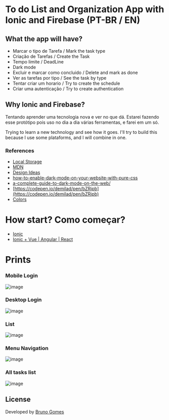 # To do List and Organization App with Ionic and Firebase (PT-BR / EN)

## What the app will have?
- Marcar o tipo de Tarefa / Mark the task type
- Criação de Tarefas / Create the Task
- Tempo limite / DeadLine  
- Dark mode 
- Excluir e marcar como concluido / Delete and mark as done
- Ver as tarefas por tipo / See the task by type
- Tentar criar um horario / Try to create the schedule
- Criar uma autenticação / Try to create authentication 

## Why Ionic and Firebase?
Tentando aprender uma tecnologia nova e ver no que dá. Estarei fazendo esse protótipo pois uso no dia a dia várias ferramentas, e farei em um só. 

Trying to learn a new technology and see how it goes. I'll try to build this because I use some plataforms, and I will combine in one. 


### References

- [Local Storage](https://blog.logrocket.com/the-complete-guide-to-using-localstorage-in-javascript-apps-ba44edb53a36/)
- [MDN](https://developer.mozilla.org/en-US/)
- [Design Ideas](https://dribbble.com/tags/calendar)
- [how-to-enable-dark-mode-on-your-website-with-pure-css](https://medium.com/js-dojo/how-to-enable-dark-mode-on-your-website-with-pure-css-32640335474) 
- [a-complete-guide-to-dark-mode-on-the-web/](https://css-tricks.com/a-complete-guide-to-dark-mode-on-the-web/)
- [https://codepen.io/demilad/pen/bZRjpb](https://codepen.io/demilad/pen/bZRjpb)
- [Colors](https://dribbble.com/shots/14590159--Meeting-Modal-Creator)

# How start? Como começar?
- [Ionic](https://ionicframework.com)
- [Ionic + Vue | Angular | React ](https://ionicframework.com/start#basics)

# Prints
### Mobile Login
![image](OrganizeIF/public/assets/print0.png)
### Desktop Login
![image](OrganizeIF/public/assets/print0_pc.png)
### List 
![image](OrganizeIF/public/assets/print1.png)
### Menu Navigation
![image](OrganizeIF/public/assets/print2_pc.png)
### All tasks list
![image](OrganizeIF/public/assets/print3.png)

## License

Developed by [Bruno Gomes](https://github.com/brunogomes98)
